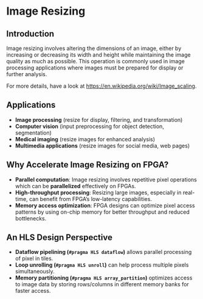 # Image Resizing 

## Introduction  
Image resizing involves altering the dimensions of an image, either by increasing or decreasing its width and height while maintaining the image quality as much as possible. This operation is commonly used in image processing applications where images must be prepared for display or further analysis.

For more details, have a look at https://en.wikipedia.org/wiki/Image_scaling.

## Applications
- **Image processing** (resize for display, filtering, and transformation)  
- **Computer vision** (input preprocessing for object detection, segmentation)  
- **Medical imaging** (resize images for enhanced analysis)  
- **Multimedia applications** (resize images for social media, web pages)

## Why Accelerate Image Resizing on FPGA?  
- **Parallel computation**: Image resizing involves repetitive pixel operations which can be **parallelized** effectively on FPGAs.
- **High-throughput processing**: Resizing large images, especially in real-time, can benefit from FPGA’s low-latency capabilities.
- **Memory access optimization**: FPGA designs can optimize pixel access patterns by using on-chip memory for better throughput and reduced bottlenecks.

## An HLS Design Perspective 
- **Dataflow pipelining (`#pragma HLS dataflow`)** allows parallel processing of pixel in tiles.
- **Loop unrolling (`#pragma HLS unroll`)** can help process multiple pixels simultaneously.
- **Memory partitioning (`#pragma HLS array_partition`)** optimizes access to image data by storing rows/columns in different memory banks for faster access.

